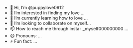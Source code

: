 - 👋 Hi, I’m @puppylove0912
- 👀 I’m interested in finding my love ...
- 🌱 I’m currently learning how to love ...
- 💞️ I’m looking to collaborate on myself...
- 📫 How to reach me through insta-
_myself000000000 ...
- 😄 Pronouns: ...
- ⚡ Fun fact: ...

<!---
puppylove0912/puppylove0912 is a ✨ special ✨ repository because its `README.md` (this file) appears on your GitHub profile.
You can click the Preview link to take a look at your changes.
--->
